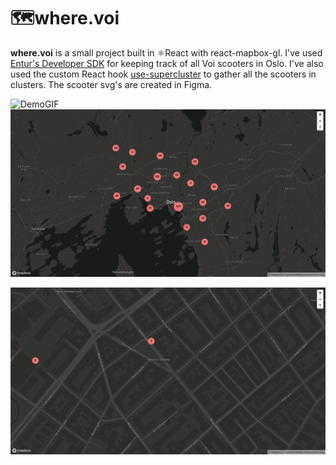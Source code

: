 # 🗺where.voi
**where.voi** is a small project built in ⚛️React with react-mapbox-gl. I've used [Entur's Developer SDK](https://developer.entur.org/) for keeping track of all Voi scooters in Oslo. I've also used the custom React hook [use-supercluster](https://www.npmjs.com/package/use-supercluster) to gather all the scooters in clusters. The scooter svg's are created in Figma.

![DemoGIF](https://i.gyazo.com/48105e7c1759a0918e87aad0d202b4f9.gif)
![DemoImage](https://github.com/FabianSolheim/where.voi/blob/2fc16d2ab3265778549625567d022c8923dee640/public/Skjermbilde%202021-09-13%20kl.%2012.24.09.png)

![DemoImage2](https://github.com/FabianSolheim/where.voi/blob/2fc16d2ab3265778549625567d022c8923dee640/public/Skjermbilde%202021-09-13%20kl.%2012.26.42.png)
